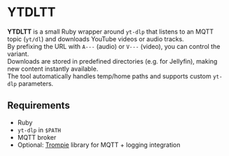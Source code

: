 # YTDLTT

**YTDLTT** is a small Ruby wrapper around `yt-dlp` that listens to an MQTT topic (`yt/dl`) and downloads YouTube videos or audio tracks.  
By prefixing the URL with `A---` (audio) or `V---` (video), you can control the variant.  
Downloads are stored in predefined directories (e.g. for Jellyfin), making new content instantly available.  
The tool automatically handles temp/home paths and supports custom `yt-dlp` parameters.

## Requirements

- Ruby  
- `yt-dlp` in `$PATH`  
- MQTT broker  
- Optional: [Trompie](https://github.com/your-org/trompie) library for MQTT + logging integration
